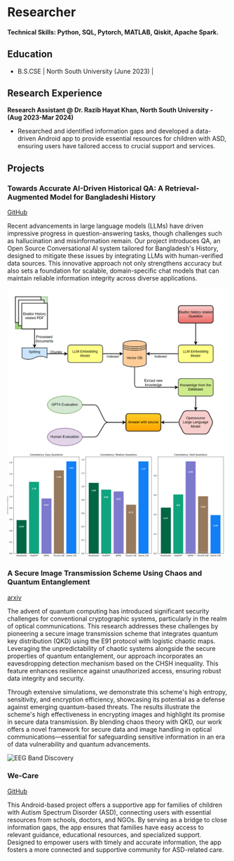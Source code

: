 # Researcher

#### Technical Skills: Python, SQL, Pytorch, MATLAB, Qiskit, Apache Spark.

## Education 			        		
- B.S.CSE  | North South University (June 2023) | 

## Research Experience
**Research Assistant @ Dr. Razib Hayat Khan, North South University - (Aug 2023-Mar 2024)**
- Researched and identified information gaps and developed a data-driven Android app to provide essential resources for children with ASD, ensuring users have tailored access to crucial support and services.

## Projects
### Towards Accurate AI-Driven Historical QA: A Retrieval-Augmented Model for Bangladeshi History
[GitHub](https://github.com/Remian-9080/Itihash-QA)

Recent advancements in large language models (LLMs) have driven impressive progress in question-answering tasks, though challenges such as hallucination and misinformation remain. Our project introduces QA, an Open Source Conversational AI system tailored for Bangladesh's History, designed to mitigate these issues by integrating LLMs with human-verified data sources. This innovative approach not only strengthens accuracy but also sets a foundation for scalable, domain-specific chat models that can maintain reliable information integrity across diverse applications.

![](assets/img/eqa.png)
![](assets/img/Screenshot.png)

### A Secure Image Transmission Scheme Using Chaos and Quantum Entanglement
[arxiv](https://arxiv.org/abs/2311.18471)

The advent of quantum computing has introduced significant security challenges for conventional cryptographic systems, particularly in the realm of optical communications. This research addresses these challenges by pioneering a secure image transmission scheme that integrates quantum key distribution (QKD) using the E91 protocol with logistic chaotic maps. Leveraging the unpredictability of chaotic systems alongside the secure properties of quantum entanglement, our approach incorporates an eavesdropping detection mechanism based on the CHSH inequality. This feature enhances resilience against unauthorized access, ensuring robust data integrity and security.

Through extensive simulations, we demonstrate this scheme's high entropy, sensitivity, and encryption efficiency, showcasing its potential as a defense against emerging quantum-based threats. The results illustrate the scheme's high effectiveness in encrypting images and highlight its promise in secure data transmission. By blending chaos theory with QKD, our work offers a novel framework for secure data and image handling in optical communications—essential for safeguarding sensitive information in an era of data vulnerability and quantum advancements.

![EEG Band Discovery](assets/img/sit.jpg)

### We-Care
[GitHub](https://github.com/Remian-9080/CSE-299_ASD-HELP)

This Android-based project offers a supportive app for families of children with Autism Spectrum Disorder (ASD), connecting users with essential resources from schools, doctors, and NGOs. By serving as a bridge to close information gaps, the app ensures that families have easy access to relevant guidance, educational resources, and specialized support. Designed to empower users with timely and accurate information, the app fosters a more connected and supportive community for ASD-related care.

